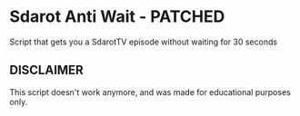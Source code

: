 # Sdarot Anti Wait - PATCHED
Script that gets you a SdarotTV episode without waiting for 30 seconds

## DISCLAIMER
This script doesn't work anymore, and was made for educational purposes only.
